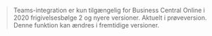 > Teams-integration er kun tilgængelig for Business Central Online i 2020 frigivelsesbølge 2 og nyere versioner. Aktuelt i prøveversion. Denne funktion kan ændres i fremtidige versioner.